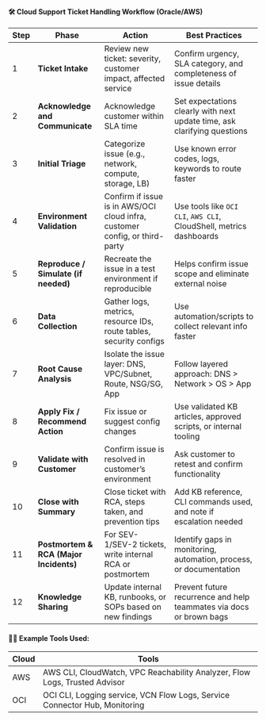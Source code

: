 #### 🛠️ Cloud Support Ticket Handling Workflow (Oracle/AWS)

| **Step** | **Phase**                              | **Action**                                                                  | **Best Practices**                                                       |
| -------- | -------------------------------------- | --------------------------------------------------------------------------- | ------------------------------------------------------------------------ |
| 1        | **Ticket Intake**                      | Review new ticket: severity, customer impact, affected service              | Confirm urgency, SLA category, and completeness of issue details         |
| 2        | **Acknowledge and Communicate**        | Acknowledge customer within SLA time                                        | Set expectations clearly with next update time, ask clarifying questions |
| 3        | **Initial Triage**                     | Categorize issue (e.g., network, compute, storage, LB)                      | Use known error codes, logs, keywords to route faster                    |
| 4        | **Environment Validation**             | Confirm if issue is in AWS/OCI cloud infra, customer config, or third-party | Use tools like `OCI CLI`, `AWS CLI`, CloudShell, metrics dashboards      |
| 5        | **Reproduce / Simulate (if needed)**   | Recreate the issue in a test environment if reproducible                    | Helps confirm issue scope and eliminate external noise                   |
| 6        | **Data Collection**                    | Gather logs, metrics, resource IDs, route tables, security configs          | Use automation/scripts to collect relevant info faster                   |
| 7        | **Root Cause Analysis**                | Isolate the issue layer: DNS, VPC/Subnet, Route, NSG/SG, App                | Follow layered approach: DNS > Network > OS > App                        |
| 8        | **Apply Fix / Recommend Action**       | Fix issue or suggest config changes                                         | Use validated KB articles, approved scripts, or internal tooling         |
| 9        | **Validate with Customer**             | Confirm issue is resolved in customer’s environment                         | Ask customer to retest and confirm functionality                         |
| 10       | **Close with Summary**                 | Close ticket with RCA, steps taken, and prevention tips                     | Add KB reference, CLI commands used, and note if escalation needed       |
| 11       | **Postmortem & RCA (Major Incidents)** | For SEV-1/SEV-2 tickets, write internal RCA or postmortem                   | Identify gaps in monitoring, automation, process, or documentation       |
| 12       | **Knowledge Sharing**                  | Update internal KB, runbooks, or SOPs based on new findings                 | Prevent future recurrence and help teammates via docs or brown bags      |


#### 👩‍💻 Example Tools Used:

| **Cloud** | **Tools**                                                                  |
| --------- | -------------------------------------------------------------------------- |
| AWS       | AWS CLI, CloudWatch, VPC Reachability Analyzer, Flow Logs, Trusted Advisor |
| OCI       | OCI CLI, Logging service, VCN Flow Logs, Service Connector Hub, Monitoring |
